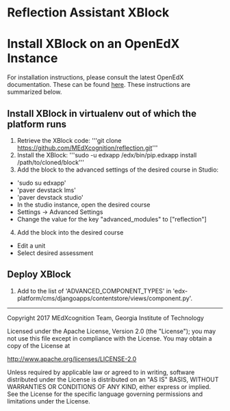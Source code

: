 Reflection Assistant XBlock
===========================

# Install XBlock on an OpenEdX Instance

For installation instructions, please consult the latest OpenEdX documentation. These can be found [here](edx.readthedocs.io/projects/edx-developer-guide/en/latest/extending_platform/xblocks.html#deploying-your-xblock). These instructions are summarized below.

## Install XBlock in virtualenv out of which the platform runs

1. Retrieve the XBlock code:
'''git clone https://github.com/MEdXcognition/reflection.git'''
2. Install the XBlock:
'''sudo -u edxapp /edx/bin/pip.edxapp install /path/to/cloned/block'''
3. Add the block to the advanced settings of the desired course in Studio:
* 'sudo su edxapp'
* 'paver devstack lms'
* 'paver devstack studio'
* In the studio instance, open the desired course
* Settings -> Advanced Settings
* Change the value for the key "advanced_modules" to ["reflection"]
4. Add the block into the desired course
* Edit a unit
* Select desired assessment

## Deploy XBlock
1. Add to the list of 'ADVANCED_COMPONENT_TYPES' in 'edx-platform/cms/djangoapps/contentstore/views/component.py'.

---

Copyright 2017 MEdXcognition Team, Georgia Institute of Technology

Licensed under the Apache License, Version 2.0 (the "License");
you may not use this file except in compliance with the License.
You may obtain a copy of the License at

   http://www.apache.org/licenses/LICENSE-2.0

Unless required by applicable law or agreed to in writing, software
distributed under the License is distributed on an "AS IS" BASIS,
WITHOUT WARRANTIES OR CONDITIONS OF ANY KIND, either express or implied.
See the License for the specific language governing permissions and
limitations under the License.
